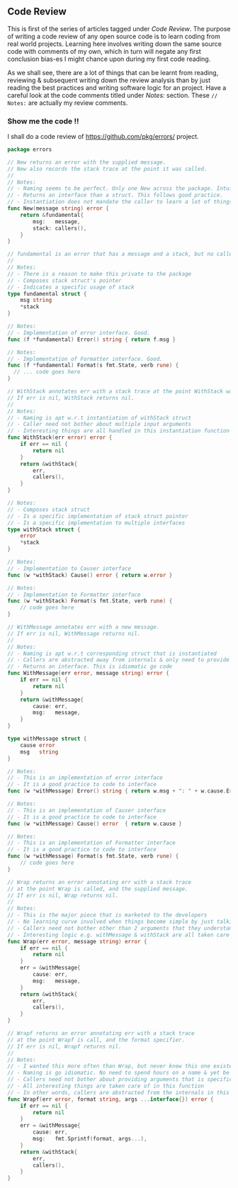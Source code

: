 ## Code Review
This is first of the series of articles tagged under _Code Review_. The purpose of writing a code review of any open source 
code is to learn coding from real world projects. Learning here involves writing down the same source code with comments of 
my own, which in turn will negate any first conclusion bias-es I might chance upon during my first code reading.

As we shall see, there are a lot of things that can be learnt from reading, reviewing & subsequent writing down the review
analysis than by just reading the best practices and writing software logic for an project. Have a careful look at the 
code comments titled under _Notes:_ section. These `// Notes:` are actually my review comments.

### Show me the code !!
I shall do a code review of https://github.com/pkg/errors/ project.

```go
package errors

// New returns an error with the supplied message.
// New also records the stack trace at the point it was called.
//
// Notes:
// - Naming seems to be perfect. Only one New across the package. Intuitive.
// - Returns an interface than a struct. This follows good practice.
// - Instantiation does not mandate the caller to learn a lot of things i.e. one simple argument.
func New(message string) error {
	return &fundamental{
		msg:   message,
		stack: callers(),
	}
}

// fundamental is an error that has a message and a stack, but no caller.
//
// Notes:
// - There is a reason to make this private to the package
// - Composes stack struct's pointer
// - Indicates a specific usage of stack
type fundamental struct {
	msg string
	*stack
}

// Notes:
// - Implementation of error interface. Good.
func (f *fundamental) Error() string { return f.msg }

// Notes:
// - Implementation of Formatter interface. Good.
func (f *fundamental) Format(s fmt.State, verb rune) {
  // ... code goes here
}

// WithStack annotates err with a stack trace at the point WithStack was called.
// If err is nil, WithStack returns nil.
//
// Notes:
// - Naming is apt w.r.t instantiation of withStack struct
// - Caller need not bother about multiple input arguments
// - Interesting things are all handled in this instantiation function
func WithStack(err error) error {
	if err == nil {
		return nil
	}
	return &withStack{
		err,
		callers(),
	}
}

// Notes:
// - Composes stack struct
// - Is a specific implementation of stack struct pointer
// - Is a specific implementation to multiple interfaces
type withStack struct {
	error
	*stack
}

// Notes:
// - Implementation to Causer interface
func (w *withStack) Cause() error { return w.error }

// Notes:
// - Implementation to Formatter interface
func (w *withStack) Format(s fmt.State, verb rune) {
	// code goes here
}

// WithMessage annotates err with a new message.
// If err is nil, WithMessage returns nil.
//
// Notes:
// - Naming is apt w.r.t corresponding struct that is instantiated
// - Callers are abstracted away from internals & only need to provide arguments that they understand
// - Returns an interface. This is idiomatic go code
func WithMessage(err error, message string) error {
	if err == nil {
		return nil
	}
	return &withMessage{
		cause: err,
		msg:   message,
	}
}

type withMessage struct {
	cause error
	msg   string
}

// Notes:
// - This is an implementation of error interface
// - It is a good practice to code to interface
func (w *withMessage) Error() string { return w.msg + ": " + w.cause.Error() }

// Notes:
// - This is an implementation of Causer interface
// - It is a good practice to code to interface
func (w *withMessage) Cause() error  { return w.cause }

// Notes:
// - This is an implementation of Formatter interface
// - It is a good practice to code to interface
func (w *withMessage) Format(s fmt.State, verb rune) {
	// code goes here
}

// Wrap returns an error annotating err with a stack trace
// at the point Wrap is called, and the supplied message.
// If err is nil, Wrap returns nil.
//
// Notes:
// - This is the major piece that is marketed to the developers
// - No learning curve involved when things become simple by just talking about a single function
// - Callers need not bother other than 2 arguments that they understand & have full control
// - Interesting logic e.g. withMessage & withStack are all taken care of
func Wrap(err error, message string) error {
	if err == nil {
		return nil
	}
	err = &withMessage{
		cause: err,
		msg:   message,
	}
	return &withStack{
		err,
		callers(),
	}
}

// Wrapf returns an error annotating err with a stack trace
// at the point Wrapf is call, and the format specifier.
// If err is nil, Wrapf returns nil.
//
// Notes:
// - I wanted this more often than Wrap, but never knew this one existed
// - Naming is go idiomatic. No need to spend hours on a name & yet be precise in naming
// - Callers need not bother about providing arguments that is specific to this package
// - All interesting things are taken care of in this function
// - In other words, callers are abstracted from the internals in this package
func Wrapf(err error, format string, args ...interface{}) error {
	if err == nil {
		return nil
	}
	err = &withMessage{
		cause: err,
		msg:   fmt.Sprintf(format, args...),
	}
	return &withStack{
		err,
		callers(),
	}
}
```
